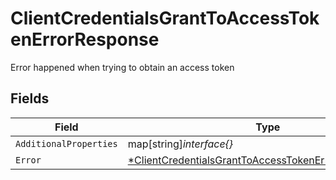 # ClientCredentialsGrantToAccessTokenErrorResponse

Error happened when trying to obtain an access token


## Fields

| Field                                                                                                                                  | Type                                                                                                                                   | Required                                                                                                                               | Description                                                                                                                            |
| -------------------------------------------------------------------------------------------------------------------------------------- | -------------------------------------------------------------------------------------------------------------------------------------- | -------------------------------------------------------------------------------------------------------------------------------------- | -------------------------------------------------------------------------------------------------------------------------------------- |
| `AdditionalProperties`                                                                                                                 | map[string]*interface{}*                                                                                                               | :heavy_minus_sign:                                                                                                                     | N/A                                                                                                                                    |
| `Error`                                                                                                                                | [*ClientCredentialsGrantToAccessTokenErrorResponseError](../../models/shared/clientcredentialsgranttoaccesstokenerrorresponseerror.md) | :heavy_minus_sign:                                                                                                                     | N/A                                                                                                                                    |